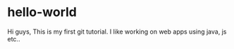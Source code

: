 # hello-world

Hi guys,
 This is my first git tutorial. I like working on web apps using java, js etc..
 
